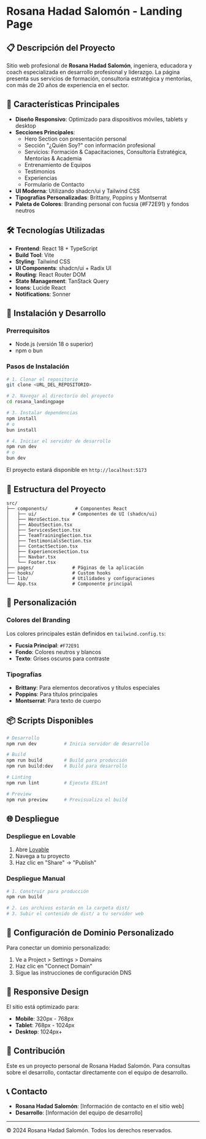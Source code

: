 # Rosana Hadad Salomón - Landing Page

## 📋 Descripción del Proyecto

Sitio web profesional de **Rosana Hadad Salomón**, ingeniera, educadora y coach especializada en desarrollo profesional y liderazgo. La página presenta sus servicios de formación, consultoría estratégica y mentorías, con más de 20 años de experiencia en el sector.

## 🎯 Características Principales

- **Diseño Responsivo**: Optimizado para dispositivos móviles, tablets y desktop
- **Secciones Principales**:
  - Hero Section con presentación personal
  - Sección "¿Quién Soy?" con información profesional
  - Servicios: Formación & Capacitaciones, Consultoría Estratégica, Mentorías & Academia
  - Entrenamiento de Equipos
  - Testimonios
  - Experiencias
  - Formulario de Contacto
- **UI Moderna**: Utilizando shadcn/ui y Tailwind CSS
- **Tipografías Personalizadas**: Brittany, Poppins y Montserrat
- **Paleta de Colores**: Branding personal con fucsia (#F72E91) y fondos neutros

## 🛠️ Tecnologías Utilizadas

- **Frontend**: React 18 + TypeScript
- **Build Tool**: Vite
- **Styling**: Tailwind CSS
- **UI Components**: shadcn/ui + Radix UI
- **Routing**: React Router DOM
- **State Management**: TanStack Query
- **Icons**: Lucide React
- **Notifications**: Sonner

## 🚀 Instalación y Desarrollo

### Prerrequisitos

- Node.js (versión 18 o superior)
- npm o bun

### Pasos de Instalación

```bash
# 1. Clonar el repositorio
git clone <URL_DEL_REPOSITORIO>

# 2. Navegar al directorio del proyecto
cd rosana_landingpage

# 3. Instalar dependencias
npm install
# o
bun install

# 4. Iniciar el servidor de desarrollo
npm run dev
# o
bun dev
```

El proyecto estará disponible en `http://localhost:5173`

## 📁 Estructura del Proyecto

```
src/
├── components/          # Componentes React
│   ├── ui/             # Componentes de UI (shadcn/ui)
│   ├── HeroSection.tsx
│   ├── AboutSection.tsx
│   ├── ServicesSection.tsx
│   ├── TeamTrainingSection.tsx
│   ├── TestimonialsSection.tsx
│   ├── ContactSection.tsx
│   ├── ExperiencesSection.tsx
│   ├── Navbar.tsx
│   └── Footer.tsx
├── pages/              # Páginas de la aplicación
├── hooks/              # Custom hooks
├── lib/                # Utilidades y configuraciones
└── App.tsx             # Componente principal
```

## 🎨 Personalización

### Colores del Branding

Los colores principales están definidos en `tailwind.config.ts`:

- **Fucsia Principal**: `#F72E91`
- **Fondo**: Colores neutros y blancos
- **Texto**: Grises oscuros para contraste

### Tipografías

- **Brittany**: Para elementos decorativos y títulos especiales
- **Poppins**: Para títulos principales
- **Montserrat**: Para texto de cuerpo

## 📦 Scripts Disponibles

```bash
# Desarrollo
npm run dev          # Inicia servidor de desarrollo

# Build
npm run build        # Build para producción
npm run build:dev    # Build para desarrollo

# Linting
npm run lint         # Ejecuta ESLint

# Preview
npm run preview      # Previsualiza el build
```

## 🌐 Despliegue

### Despliegue en Lovable

1. Abre [Lovable](https://lovable.dev)
2. Navega a tu proyecto
3. Haz clic en "Share" → "Publish"

### Despliegue Manual

```bash
# 1. Construir para producción
npm run build

# 2. Los archivos estarán en la carpeta dist/
# 3. Subir el contenido de dist/ a tu servidor web
```

## 🔧 Configuración de Dominio Personalizado

Para conectar un dominio personalizado:

1. Ve a Project > Settings > Domains
2. Haz clic en "Connect Domain"
3. Sigue las instrucciones de configuración DNS

## 📱 Responsive Design

El sitio está optimizado para:
- **Mobile**: 320px - 768px
- **Tablet**: 768px - 1024px
- **Desktop**: 1024px+

## 🤝 Contribución

Este es un proyecto personal de Rosana Hadad Salomón. Para consultas sobre el desarrollo, contactar directamente con el equipo de desarrollo.

## 📞 Contacto

- **Rosana Hadad Salomón**: [Información de contacto en el sitio web]
- **Desarrollo**: [Información del equipo de desarrollo]

---

© 2024 Rosana Hadad Salomón. Todos los derechos reservados.
